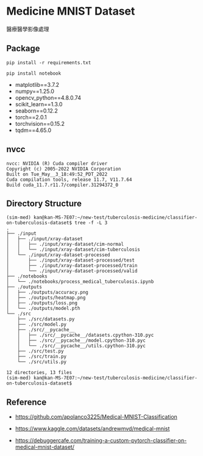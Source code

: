 
# Medicine MNIST Dataset

醫療醫學影像處理


## Package

```
pip install -r requirements.txt

pip install notebook
```
- matplotlib==3.7.2
- numpy==1.25.0
- opencv_python==4.8.0.74
- scikit_learn==1.3.0
- seaborn==0.12.2
- torch==2.0.1
- torchvision==0.15.2
- tqdm==4.65.0

## nvcc

```
nvcc: NVIDIA (R) Cuda compiler driver
Copyright (c) 2005-2022 NVIDIA Corporation
Built on Tue_May__3_18:49:52_PDT_2022
Cuda compilation tools, release 11.7, V11.7.64
Build cuda_11.7.r11.7/compiler.31294372_0
```

## Directory Structure

```
(sim-med) kan@kan-MS-7E07:~/new-test/tuberculosis-medicine/classifier-on-tuberculosis-dataset$ tree -f -L 3
.
├── ./input
│   ├── ./input/xray-dataset
│   │   ├── ./input/xray-dataset/cim-normal
│   │   └── ./input/xray-dataset/cim-tuberculosis
│   └── ./input/xray-dataset-processed
│       ├── ./input/xray-dataset-processed/test
│       ├── ./input/xray-dataset-processed/train
│       └── ./input/xray-dataset-processed/valid
├── ./notebooks
│   └── ./notebooks/process_medical_tuberculosis.ipynb
├── ./outputs
│   ├── ./outputs/accuracy.png
│   ├── ./outputs/heatmap.png
│   ├── ./outputs/loss.png
│   └── ./outputs/model.pth
└── ./src
    ├── ./src/datasets.py
    ├── ./src/model.py
    ├── ./src/__pycache__
    │   ├── ./src/__pycache__/datasets.cpython-310.pyc
    │   ├── ./src/__pycache__/model.cpython-310.pyc
    │   └── ./src/__pycache__/utils.cpython-310.pyc
    ├── ./src/test.py
    ├── ./src/train.py
    └── ./src/utils.py

12 directories, 13 files
(sim-med) kan@kan-MS-7E07:~/new-test/tuberculosis-medicine/classifier-on-tuberculosis-dataset$ 

```

## Reference

- https://github.com/apolanco3225/Medical-MNIST-Classification

- https://www.kaggle.com/datasets/andrewmvd/medical-mnist

- https://debuggercafe.com/training-a-custom-pytorch-classifier-on-medical-mnist-dataset/


